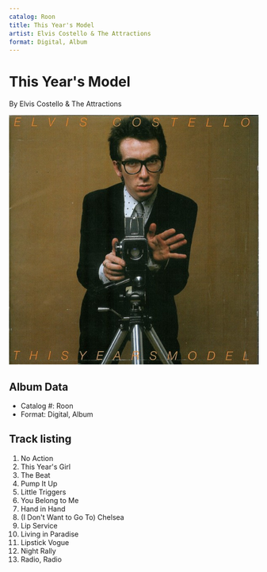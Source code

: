 ```yaml
---
catalog: Roon
title: This Year's Model
artist: Elvis Costello & The Attractions
format: Digital, Album
---
```


# This Year's Model

By Elvis Costello & The Attractions

![](../../assets/albumcovers/Elvis_Costello_and_The_Attractions-This_Years_Model.png)

## Album Data

- Catalog #: Roon
- Format: Digital, Album


## Track listing


1. No Action
2. This Year's Girl
3. The Beat
4. Pump It Up
5. Little Triggers
6. You Belong to Me
7. Hand in Hand
8. (I Don't Want to Go To) Chelsea
9. Lip Service
10. Living in Paradise
11. Lipstick Vogue
12. Night Rally
13. Radio, Radio

